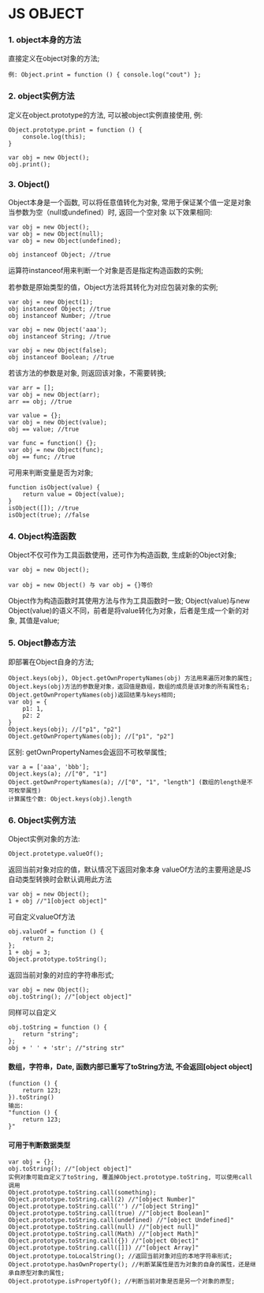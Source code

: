 # **JS OBJECT**

### **1. object本身的方法**
直接定义在object对象的方法;
```
例: Object.print = function () { console.log("cout") };
```

### **2. object实例方法**
定义在object.prototype的方法, 可以被object实例直接使用, 例:
```
Object.prototype.print = function () {
    console.log(this);
}

var obj = new Object();
obj.print();
```

### **3. Object()**
Object本身是一个函数, 可以将任意值转化为对象, 常用于保证某个值一定是对象
当参数为空（null或undefined）时, 返回一个空对象 
以下效果相同:
```
var obj = new Object();
var obj = new Object(null);
var obj = new Object(undefined);

obj instanceof Object; //true
```
运算符instanceof用来判断一个对象是否是指定构造函数的实例;

若参数是原始类型的值，Object方法将其转化为对应包装对象的实例;
```
var obj = new Object(1);
obj instanceof Object; //true
obj instanceof Number; //true

var obj = new Object('aaa');
obj instanceof String; //true

var obj = new Object(false);
obj instanceof Boolean; //true
```
若该方法的参数是对象, 则返回该对象，不需要转换;
```
var arr = [];
var obj = new Object(arr);
arr == obj; //true

var value = {};
var obj = new Object(value);
obj == value; //true

var func = function() {};
var obj = new Object(func);
obj == func; //true
```
可用来判断变量是否为对象;
```
function isObject(value) {
    return value = Object(value);
}
isObject([]); //true
isObject(true); //false
```
### **4. Object构造函数**
Object不仅可作为工具函数使用，还可作为构造函数, 生成新的Object对象;
```
var obj = new Object();

var obj = new Object() 与 var obj = {}等价
```
Object作为构造函数时其使用方法与作为工具函数时一致;
Object(value)与new Object(value)的语义不同，前者是将value转化为对象，后者是生成一个新的对象, 其值是value;

### **5. Object静态方法**
即部署在Object自身的方法;
```
Object.keys(obj), Object.getOwnPropertyNames(obj) 方法用来遍历对象的属性; 
Object.keys(obj)方法的参数是对象，返回值是数组，数组的成员是该对象的所有属性名; 
Object.getOwnPropertyNames(obj)返回结果与keys相同;
var obj = {
    p1: 1,
    p2: 2
}
Object.keys(obj); //["p1", "p2"]
Object.getOwnPropertyNames(obj); //["p1", "p2"]
```
区别: getOwnPropertyNames会返回不可枚举属性;
```
var a = ['aaa', 'bbb'];
Object.keys(a); //["0", "1"]
Object.getOwnPropertyNames(a); //["0", "1", "length"] (数组的length是不可枚举属性)
计算属性个数: Object.keys(obj).length
```
### **6. Object实例方法**
Object实例对象的方法: 
```
Object.protetype.valueOf();
``` 

返回当前对象对应的值，默认情况下返回对象本身
valueOf方法的主要用途是JS自动类型转换时会默认调用此方法
```
var obj = new Object();
1 + obj //"1[object object]"
```

可自定义valueOf方法
```
obj.valueOf = function () {
    return 2;
};
1 + obj = 3;
Object.prototype.toString(); 
```

返回当前对象的对应的字符串形式; 
```
var obj = new Object();
obj.toString(); //"[object object]"
```

同样可以自定义
```
obj.toString = function () {
    return "string";
};
obj + ' ' + 'str'; //"string str"
```

#### 数组，字符串，Date, 函数内部已重写了toString方法, 不会返回[object object]
```
(function () {
    return 123;
}).toString()
输出: 
"function () {
    return 123;
}"
```

#### 可用于判断数据类型
```
var obj = {};
obj.toString(); //"[object object]"
实例对象可能自定义了toString, 覆盖掉Object.prototype.toString, 可以使用call调用
Object.prototype.toString.call(something);
Object.prototype.toString.call(2) //"[object Number]"
Object.prototype.toString.call('') //"[object String]"
Object.prototype.toString.call(true) //"[object Boolean]"
Object.prototype.toString.call(undefined) //"[object Undefined]"
Object.prototype.toString.call(null) //"[object null]"
Object.prototype.toString.call(Math) //"[object Math]"
Object.prototype.toString.call({}) //"[object Object]"
Object.prototype.toString.call([]]) //"[object Array]"
Object.prototype.toLocalString(); //返回当前对象对应的本地字符串形式; 
Object.prototype.hasOwnProperty(); //判断某属性是否为对象的自身的属性，还是继承自原型对象的属性; 
Object.prototype.isPropertyOf(); //判断当前对象是否是另一个对象的原型; 
```








